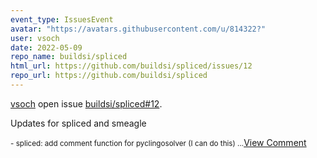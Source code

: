 ```yaml
---
event_type: IssuesEvent
avatar: "https://avatars.githubusercontent.com/u/814322?"
user: vsoch
date: 2022-05-09
repo_name: buildsi/spliced
html_url: https://github.com/buildsi/spliced/issues/12
repo_url: https://github.com/buildsi/spliced
---
```


<a href='https://github.com/vsoch' target='_blank'>vsoch</a> open issue <a href='https://github.com/buildsi/spliced/issues/12' target='_blank'>buildsi/spliced#12</a>.

<p>Updates for spliced and smeagle</p><small>- spliced: add comment function for pyclingosolver (I can do this)...</small><a href='https://github.com/buildsi/spliced/issues/12' target='_blank'>View Comment</a>